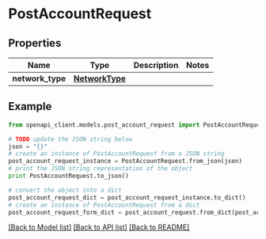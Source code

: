 # PostAccountRequest


## Properties
Name | Type | Description | Notes
------------ | ------------- | ------------- | -------------
**network_type** | [**NetworkType**](NetworkType.md) |  | 

## Example

```python
from openapi_client.models.post_account_request import PostAccountRequest

# TODO update the JSON string below
json = "{}"
# create an instance of PostAccountRequest from a JSON string
post_account_request_instance = PostAccountRequest.from_json(json)
# print the JSON string representation of the object
print PostAccountRequest.to_json()

# convert the object into a dict
post_account_request_dict = post_account_request_instance.to_dict()
# create an instance of PostAccountRequest from a dict
post_account_request_form_dict = post_account_request.from_dict(post_account_request_dict)
```
[[Back to Model list]](../README.md#documentation-for-models) [[Back to API list]](../README.md#documentation-for-api-endpoints) [[Back to README]](../README.md)


